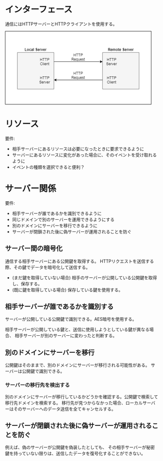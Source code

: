 # インターフェース
通信にはHTTPサーバーとHTTPクライアントを使用する。

![server communication](com.png)

# リソース
要件:
- 相手サーバーにあるリソースは必要になったときに要求できるように
- サーバーにあるリソースに変化があった場合に、そのイベントを受け取れるように
 - イベントの種類を選択できると便利？

# サーバー関係
要件:
- 相手サーバーが誰であるかを識別できるように
- 同じドメインで別のサーバーを運用できるようにする
- 別のドメインにサーバーを移行できるように
- サーバーが閉鎖された後に偽サーバーが運用されることを防ぐ

## サーバー間の暗号化
通信する相手サーバーにある公開鍵を取得する。
HTTPリクエストを送信する際、その鍵でデータを暗号化して送信する。
- (まだ鍵を取得していない場合) 相手のサーバーが公開している公開鍵を取得し、保存する。
- (既に鍵を取得している場合) 保存している鍵を使用する。

## 相手サーバーが誰であるかを識別する
サーバーが公開している公開鍵で識別できる。AES暗号を使用する。

相手サーバーが公開している鍵と、送信に使用しようとしている鍵が異なる場合、
相手サーバーが別のサーバーに変わったと判断する。

## 別のドメインにサーバーを移行
公開鍵はそのままで、別のドメインにサーバーが移行される可能性がある。
サーバーは公開鍵で識別できる。

### サーバーの移行先を検出する
別のドメインにサーバーが移行しているかどうかを確認する。公開鍵で検索して移行先ドメインを検索する。
移行先が見つからなかった場合、ローカルサーバーはそのサーバーへのデータ送信を全てキャンセルする。

## サーバーが閉鎖された後に偽サーバーが運用されることを防ぐ
例えば、偽のサーバーが公開鍵を偽装したとしても、
その相手サーバーが秘密鍵を持っていない限りは、送信したデータを復号化することができない。
